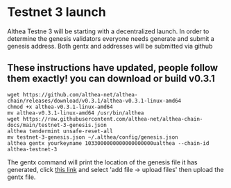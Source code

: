 # Testnet 3 launch

Althea Testne 3 will be starting with a decentralized launch. In order to determine the genesis validators everyone needs generate and submit a genesis address. Both gentx and addresses will be submitted via github

## These instructions have updated, people follow them exactly! you can download or build v0.3.1

```
wget https://github.com/althea-net/althea-chain/releases/download/v0.3.1/althea-v0.3.1-linux-amd64
chmod +x althea-v0.3.1-linux-amd64
mv althea-v0.3.1-linux-amd64 /usr/bin/althea
wget https://raw.githubusercontent.com/althea-net/althea-chain-docs/main/testnet-3-genesis.json
althea tendermint unsafe-reset-all
mv testnet-3-genesis.json ~/.althea/config/genesis.json
althea gentx yourkeyname 1033000000000000000000ualthea --chain-id althea-testnet-3
```

The gentx command will print the location of the genesis file it has generated, click [this link](https://github.com/althea-net/althea-chain-docs/tree/main/gentxs) and select 'add file -> upload files' then upload the gentx file.
